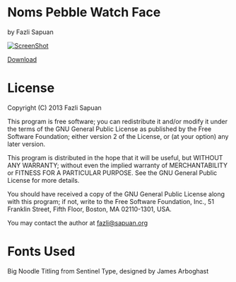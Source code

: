 # Noms Pebble Watch Face
by Fazli Sapuan

[![ScreenShot](http://i.imgur.com/3HpHOF2.png)](http://youtu.be/1eEoC9VkqDo)

[Download](http://d.pr/f/DdF0)

# License

Copyright (C) 2013  Fazli Sapuan

This program is free software; you can redistribute it and/or
modify it under the terms of the GNU General Public License
as published by the Free Software Foundation; either version 2
of the License, or (at your option) any later version.

This program is distributed in the hope that it will be useful,
but WITHOUT ANY WARRANTY; without even the implied warranty of
MERCHANTABILITY or FITNESS FOR A PARTICULAR PURPOSE.  See the
GNU General Public License for more details.

You should have received a copy of the GNU General Public License
along with this program; if not, write to the Free Software
Foundation, Inc., 51 Franklin Street, Fifth Floor, Boston, MA  02110-1301, USA.

You may contact the author at fazli@sapuan.org

# Fonts Used

Big Noodle Titling from Sentinel Type, designed by James Arboghast